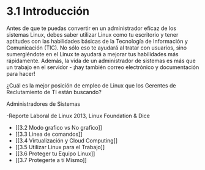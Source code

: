 # 3.1 Introducción
Antes de que te puedas convertir en un administrador eficaz de los sistemas Linux, debes saber utilizar Linux como tu escritorio y tener aptitudes con las habilidades básicas de la Tecnología de Información y Comunicación (TIC). No sólo eso te ayudará al tratar con usuarios, sino sumergiéndote en el Linux te ayudará a mejorar tus habilidades más rápidamente. Además, la vida de un administrador de sistemas es más que un trabajo en el servidor - ¡hay también correo electrónico y documentación para hacer!

¿Cuál es la mejor posición de empleo de Linux que los Gerentes de Reclutamiento de TI están buscando?

Administradores de Sistemas

-Reporte Laboral de Linux 2013, Linux Foundation & Dice

- [[3.2 Modo grafico vs No grafico]]
- [[3.3 Linea de comandos]]
- [[3.4 Virtualización y Cloud Computing]]
- [[3.5 Utilizar Linux para el Trabajo]]
- [[3.6 Proteger tu Equipo Linux]]
- [[3.7 Protegerte a tí Mismo]]